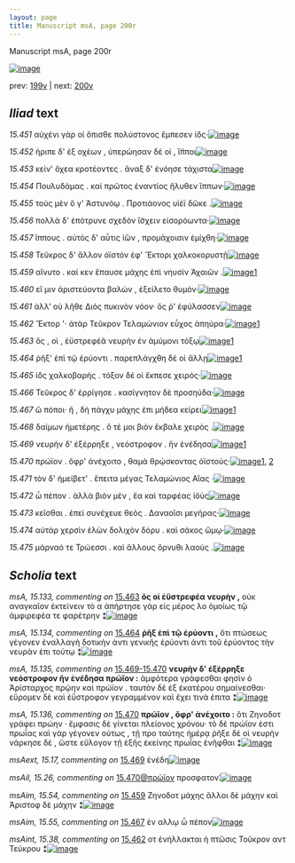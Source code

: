 ```yaml
---
layout: page
title: Manuscript msA, page 200r
---
```


Manuscript msA, page 200r

[![image](http://www.homermultitext.org/iipsrv?OBJ=IIP,1.0&FIF=/project/homer/pyramidal/deepzoom/hmt/vaimg/2017a/VA200RN_0371.tif&WID=100&CVT=JPEG)](http://www.homermultitext.org/ict2/?urn=urn:cite2:hmt:vaimg.2017a:VA200RN_0371)

prev:  [199v](../199v) | next:  [200v](../200v)

## *Iliad* text

*15.451* <a id="15.451"/> αὐχένι γάρ οἱ ὄπισθε πολύστονος ἔμπεσεν ἰ̈ός·[![image](http://www.homermultitext.org/iipsrv?OBJ=IIP,1.0&FIF=/project/homer/pyramidal/deepzoom/hmt/vaimg/2017a/VA200RN_0371.tif&RGN=0.168,0.1983,0.398,0.0338&WID=1000&CVT=JPEG)](http://www.homermultitext.org/ict2/?urn=urn:cite2:hmt:vaimg.2017a:VA200RN_0371@0.168,0.1983,0.398,0.0338)

*15.452* <a id="15.452"/> ήριπε δ' ἐξ οχέων , ὑπερώησαν δέ οἱ , ἵ̈πποι[![image](http://www.homermultitext.org/iipsrv?OBJ=IIP,1.0&FIF=/project/homer/pyramidal/deepzoom/hmt/vaimg/2017a/VA200RN_0371.tif&RGN=0.169,0.2209,0.361,0.0338&WID=1000&CVT=JPEG)](http://www.homermultitext.org/ict2/?urn=urn:cite2:hmt:vaimg.2017a:VA200RN_0371@0.169,0.2209,0.361,0.0338)

*15.453* <a id="15.453"/> κεὶν' ὄχεα κροτέοντες . ἄναξ δ' ἐνόησε τάχιστα[![image](http://www.homermultitext.org/iipsrv?OBJ=IIP,1.0&FIF=/project/homer/pyramidal/deepzoom/hmt/vaimg/2017a/VA200RN_0371.tif&RGN=0.172,0.2397,0.414,0.0338&WID=1000&CVT=JPEG)](http://www.homermultitext.org/ict2/?urn=urn:cite2:hmt:vaimg.2017a:VA200RN_0371@0.172,0.2397,0.414,0.0338)

*15.454* <a id="15.454"/> Πουλυδάμας . καὶ πρῶτος ἐναντίος ἤλυθεν ἵππων·[![image](http://www.homermultitext.org/iipsrv?OBJ=IIP,1.0&FIF=/project/homer/pyramidal/deepzoom/hmt/vaimg/2017a/VA200RN_0371.tif&RGN=0.169,0.26,0.427,0.0338&WID=1000&CVT=JPEG)](http://www.homermultitext.org/ict2/?urn=urn:cite2:hmt:vaimg.2017a:VA200RN_0371@0.169,0.26,0.427,0.0338)

*15.455* <a id="15.455"/> τοὺς μὲν ὅ γ' Ἀστυνόῳ . Προτιάονος υἱέϊ δῶκε .[![image](http://www.homermultitext.org/iipsrv?OBJ=IIP,1.0&FIF=/project/homer/pyramidal/deepzoom/hmt/vaimg/2017a/VA200RN_0371.tif&RGN=0.167,0.2772,0.405,0.0293&WID=1000&CVT=JPEG)](http://www.homermultitext.org/ict2/?urn=urn:cite2:hmt:vaimg.2017a:VA200RN_0371@0.167,0.2772,0.405,0.0293)

*15.456* <a id="15.456"/> πολλὰ δ' ἐπότρυνε σχεδὸν ἴ̈σχειν εἰσορόωντα·[![image](http://www.homermultitext.org/iipsrv?OBJ=IIP,1.0&FIF=/project/homer/pyramidal/deepzoom/hmt/vaimg/2017a/VA200RN_0371.tif&RGN=0.166,0.2975,0.405,0.0293&WID=1000&CVT=JPEG)](http://www.homermultitext.org/ict2/?urn=urn:cite2:hmt:vaimg.2017a:VA200RN_0371@0.166,0.2975,0.405,0.0293)

*15.457* <a id="15.457"/> ἵππους . αὐτὸς δ' αὖτις ἰ̈ὼν , προμάχοισιν ἐμίχθη·[![image](http://www.homermultitext.org/iipsrv?OBJ=IIP,1.0&FIF=/project/homer/pyramidal/deepzoom/hmt/vaimg/2017a/VA200RN_0371.tif&RGN=0.166,0.3156,0.421,0.0346&WID=1000&CVT=JPEG)](http://www.homermultitext.org/ict2/?urn=urn:cite2:hmt:vaimg.2017a:VA200RN_0371@0.166,0.3156,0.421,0.0346)

*15.458* <a id="15.458"/> Τεῦκρος δ' ἄλλον ὀϊστὸν ἐφ' Ἕκτορι χαλκοκορυστῇ[![image](http://www.homermultitext.org/iipsrv?OBJ=IIP,1.0&FIF=/project/homer/pyramidal/deepzoom/hmt/vaimg/2017a/VA200RN_0371.tif&RGN=0.165,0.3351,0.417,0.0323&WID=1000&CVT=JPEG)](http://www.homermultitext.org/ict2/?urn=urn:cite2:hmt:vaimg.2017a:VA200RN_0371@0.165,0.3351,0.417,0.0323)

*15.459* <a id="15.459"/> αἴνυτο . καί κεν ἔπαυσε μάχης ἐπὶ νηυσὶν Ἀχαιῶν .[![image](http://www.homermultitext.org/iipsrv?OBJ=IIP,1.0&FIF=/project/homer/pyramidal/deepzoom/hmt/vaimg/2017a/VA200RN_0371.tif&RGN=0.168,0.3546,0.423,0.0323&WID=1000&CVT=JPEG)](http://www.homermultitext.org/ict2/?urn=urn:cite2:hmt:vaimg.2017a:VA200RN_0371@0.168,0.3546,0.423,0.0323)[1](#msAim_15.54)

*15.460* <a id="15.460"/> εἴ μιν ἀριστεύοντα βαλὼν , ἐξείλετο θυμόν·[![image](http://www.homermultitext.org/iipsrv?OBJ=IIP,1.0&FIF=/project/homer/pyramidal/deepzoom/hmt/vaimg/2017a/VA200RN_0371.tif&RGN=0.169,0.3742,0.377,0.0301&WID=1000&CVT=JPEG)](http://www.homermultitext.org/ict2/?urn=urn:cite2:hmt:vaimg.2017a:VA200RN_0371@0.169,0.3742,0.377,0.0301)

*15.461* <a id="15.461"/> ἀλλ' οὐ λῆθε Διὸς πυκινὸν νόον· ὅς ῥ' ἐφύλασσεν[![image](http://www.homermultitext.org/iipsrv?OBJ=IIP,1.0&FIF=/project/homer/pyramidal/deepzoom/hmt/vaimg/2017a/VA200RN_0371.tif&RGN=0.167,0.3914,0.399,0.0331&WID=1000&CVT=JPEG)](http://www.homermultitext.org/ict2/?urn=urn:cite2:hmt:vaimg.2017a:VA200RN_0371@0.167,0.3914,0.399,0.0331)

*15.462* <a id="15.462"/> Ἕκτορ '· ἀτὰρ Τεῦκρον Τελαμώνιον εὖχος ἀπηύρα·[![image](http://www.homermultitext.org/iipsrv?OBJ=IIP,1.0&FIF=/project/homer/pyramidal/deepzoom/hmt/vaimg/2017a/VA200RN_0371.tif&RGN=0.166,0.4095,0.423,0.0346&WID=1000&CVT=JPEG)](http://www.homermultitext.org/ict2/?urn=urn:cite2:hmt:vaimg.2017a:VA200RN_0371@0.166,0.4095,0.423,0.0346)[1](#msAint_15.38)

*15.463* <a id="15.463"/> ὅς , οἱ , ἐϋστρεφέᾰ νευρὴν ἐν ἀμύμονι τόξῳ[![image](http://www.homermultitext.org/iipsrv?OBJ=IIP,1.0&FIF=/project/homer/pyramidal/deepzoom/hmt/vaimg/2017a/VA200RN_0371.tif&RGN=0.168,0.4282,0.397,0.0346&WID=1000&CVT=JPEG)](http://www.homermultitext.org/ict2/?urn=urn:cite2:hmt:vaimg.2017a:VA200RN_0371@0.168,0.4282,0.397,0.0346)[1](#msA_15.133)

*15.464* <a id="15.464"/> ῥῆξ' ἐπὶ τῷ ἐρύοντι . παρεπλάγχθη δέ οἱ ἄλλῃ[![image](http://www.homermultitext.org/iipsrv?OBJ=IIP,1.0&FIF=/project/homer/pyramidal/deepzoom/hmt/vaimg/2017a/VA200RN_0371.tif&RGN=0.166,0.4455,0.39,0.0316&WID=1000&CVT=JPEG)](http://www.homermultitext.org/ict2/?urn=urn:cite2:hmt:vaimg.2017a:VA200RN_0371@0.166,0.4455,0.39,0.0316)[1](#msA_15.134)

*15.465* <a id="15.465"/> ἰ̈ὸς χαλκοβαρὴς . τόξον δέ οἱ ἔκπεσε χειρός·[![image](http://www.homermultitext.org/iipsrv?OBJ=IIP,1.0&FIF=/project/homer/pyramidal/deepzoom/hmt/vaimg/2017a/VA200RN_0371.tif&RGN=0.166,0.4666,0.396,0.0316&WID=1000&CVT=JPEG)](http://www.homermultitext.org/ict2/?urn=urn:cite2:hmt:vaimg.2017a:VA200RN_0371@0.166,0.4666,0.396,0.0316)

*15.466* <a id="15.466"/> Τεῦκρος δ' ἐρρίγησε . κασίγνητον δὲ προσηύδα·[![image](http://www.homermultitext.org/iipsrv?OBJ=IIP,1.0&FIF=/project/homer/pyramidal/deepzoom/hmt/vaimg/2017a/VA200RN_0371.tif&RGN=0.162,0.4861,0.416,0.0301&WID=1000&CVT=JPEG)](http://www.homermultitext.org/ict2/?urn=urn:cite2:hmt:vaimg.2017a:VA200RN_0371@0.162,0.4861,0.416,0.0301)

*15.467* <a id="15.467"/> ὢ πόποι· ῆ , δὴ πάγχυ μάχης ἐπι μήδεα κείρει[![image](http://www.homermultitext.org/iipsrv?OBJ=IIP,1.0&FIF=/project/homer/pyramidal/deepzoom/hmt/vaimg/2017a/VA200RN_0371.tif&RGN=0.162,0.5041,0.404,0.0316&WID=1000&CVT=JPEG)](http://www.homermultitext.org/ict2/?urn=urn:cite2:hmt:vaimg.2017a:VA200RN_0371@0.162,0.5041,0.404,0.0316)[1](#msAim_15.55)

*15.468* <a id="15.468"/> δαίμων ἡμετέρης . ὅ τέ μοι βιὸν ἔκβαλε χειρὸς .[![image](http://www.homermultitext.org/iipsrv?OBJ=IIP,1.0&FIF=/project/homer/pyramidal/deepzoom/hmt/vaimg/2017a/VA200RN_0371.tif&RGN=0.163,0.5244,0.419,0.0338&WID=1000&CVT=JPEG)](http://www.homermultitext.org/ict2/?urn=urn:cite2:hmt:vaimg.2017a:VA200RN_0371@0.163,0.5244,0.419,0.0338)

*15.469* <a id="15.469"/> νευρὴν δ' ἐξέρρηξε , νεόστροφον . ἣν ἐνέδησα[![image](http://www.homermultitext.org/iipsrv?OBJ=IIP,1.0&FIF=/project/homer/pyramidal/deepzoom/hmt/vaimg/2017a/VA200RN_0371.tif&RGN=0.163,0.5424,0.419,0.0338&WID=1000&CVT=JPEG)](http://www.homermultitext.org/ict2/?urn=urn:cite2:hmt:vaimg.2017a:VA200RN_0371@0.163,0.5424,0.419,0.0338)[1](#msAext_15.17)

*15.470* <a id="15.470"/> πρώϊον . ὄφρ' ἀνέχοιτο , θαμὰ θρῴσκοντας ὀϊστούς·[![image](http://www.homermultitext.org/iipsrv?OBJ=IIP,1.0&FIF=/project/homer/pyramidal/deepzoom/hmt/vaimg/2017a/VA200RN_0371.tif&RGN=0.161,0.5627,0.443,0.0308&WID=1000&CVT=JPEG)](http://www.homermultitext.org/ict2/?urn=urn:cite2:hmt:vaimg.2017a:VA200RN_0371@0.161,0.5627,0.443,0.0308)[1](#msAil_15.26), [2](#msA_15.136)

*15.471* <a id="15.471"/> τὸν δ' ἠμείβετ' . ἔπειτα μέγας Τελαμώνιος Αἴας ·[![image](http://www.homermultitext.org/iipsrv?OBJ=IIP,1.0&FIF=/project/homer/pyramidal/deepzoom/hmt/vaimg/2017a/VA200RN_0371.tif&RGN=0.16,0.5808,0.429,0.0316&WID=1000&CVT=JPEG)](http://www.homermultitext.org/ict2/?urn=urn:cite2:hmt:vaimg.2017a:VA200RN_0371@0.16,0.5808,0.429,0.0316)

*15.472* <a id="15.472"/> ὦ πέπον . ἀλλὰ βιὸν μὲν , ἔα καὶ ταρφέας ἰ̈οὺς[![image](http://www.homermultitext.org/iipsrv?OBJ=IIP,1.0&FIF=/project/homer/pyramidal/deepzoom/hmt/vaimg/2017a/VA200RN_0371.tif&RGN=0.16,0.5995,0.416,0.0308&WID=1000&CVT=JPEG)](http://www.homermultitext.org/ict2/?urn=urn:cite2:hmt:vaimg.2017a:VA200RN_0371@0.16,0.5995,0.416,0.0308)

*15.473* <a id="15.473"/> κεῖσθαι . ἐπεὶ συνέχευε θεὸς . Δαναοῖσι μεγήρας·[![image](http://www.homermultitext.org/iipsrv?OBJ=IIP,1.0&FIF=/project/homer/pyramidal/deepzoom/hmt/vaimg/2017a/VA200RN_0371.tif&RGN=0.16,0.6168,0.416,0.0308&WID=1000&CVT=JPEG)](http://www.homermultitext.org/ict2/?urn=urn:cite2:hmt:vaimg.2017a:VA200RN_0371@0.16,0.6168,0.416,0.0308)

*15.474* <a id="15.474"/> αὐτὰρ χερσὶν ἑλὼν δολιχὸν δόρυ . καὶ σάκος ὤμῳ·[![image](http://www.homermultitext.org/iipsrv?OBJ=IIP,1.0&FIF=/project/homer/pyramidal/deepzoom/hmt/vaimg/2017a/VA200RN_0371.tif&RGN=0.159,0.6334,0.428,0.0346&WID=1000&CVT=JPEG)](http://www.homermultitext.org/ict2/?urn=urn:cite2:hmt:vaimg.2017a:VA200RN_0371@0.159,0.6334,0.428,0.0346)

*15.475* <a id="15.475"/> μάρναό τε Τρώεσσι . καὶ ἄλλους ὄρνυθι λαούς .[![image](http://www.homermultitext.org/iipsrv?OBJ=IIP,1.0&FIF=/project/homer/pyramidal/deepzoom/hmt/vaimg/2017a/VA200RN_0371.tif&RGN=0.163,0.6536,0.378,0.0338&WID=1000&CVT=JPEG)](http://www.homermultitext.org/ict2/?urn=urn:cite2:hmt:vaimg.2017a:VA200RN_0371@0.163,0.6536,0.378,0.0338)

## *Scholia* text

*msA, 15.133, commenting on* [15.463](#15.463)  <a id="msA_15.133"/> **ὅς οἱ ἐϋστρεφέα νευρὴν ,** οὐκ αναγκαῖον ἐκτείνειν τὸ α ἀπήρτησε γὰρ εἰς μέρος λο ὁμοίως τῷ ἀμφιρεφέα τε φαρέτρην ⁑[![image](http://www.homermultitext.org/iipsrv?OBJ=IIP,1.0&FIF=/project/homer/pyramidal/deepzoom/hmt/vaimg/2017a/VA200RN_0371.tif&RGN=0.576,0.435,0.202,0.0473&WID=1000&CVT=JPEG)](http://www.homermultitext.org/ict2/?urn=urn:cite2:hmt:vaimg.2017a:VA200RN_0371@0.576,0.435,0.202,0.0473)

*msA, 15.134, commenting on* [15.464](#15.464)  <a id="msA_15.134"/> **ῥῆξ ἐπὶ τῷ ἐρύοντι ,** ὅτι πτώσεως γέγονεν ἐναλλαγὴ δοτικὴν ἀντι γενικῆς ἐρύοντι ἀντι τοῦ ἐρύοντος τὴν νευρὰν ἐπι τούτῳ ⁑[![image](http://www.homermultitext.org/iipsrv?OBJ=IIP,1.0&FIF=/project/homer/pyramidal/deepzoom/hmt/vaimg/2017a/VA200RN_0371.tif&RGN=0.573,0.4726,0.202,0.0428&WID=1000&CVT=JPEG)](http://www.homermultitext.org/ict2/?urn=urn:cite2:hmt:vaimg.2017a:VA200RN_0371@0.573,0.4726,0.202,0.0428)

*msA, 15.135, commenting on* [15.469-15.470](#15.469-15.470)  <a id="msA_15.135"/> **νευρὴν δ' ἐξέρρηξε νεόστροφον ἣν ἐνέδησα πρώϊον :** ἀμφότερα γράφεσθαι φησὶν ὁ Ἀρίσταρχος πρῴην καὶ πρώϊον . ταυτὸν δὲ ἐξ ἑκατέρου σημαίνεσθαι· εὕρομεν δὲ καὶ ἐΰστροφον γεγραμμένον καὶ ἔχει τινὰ ἐπιτα ⁑[![image](http://www.homermultitext.org/iipsrv?OBJ=IIP,1.0&FIF=/project/homer/pyramidal/deepzoom/hmt/vaimg/2017a/VA200RN_0371.tif&RGN=0.585,0.5147,0.217,0.0834&WID=1000&CVT=JPEG)](http://www.homermultitext.org/ict2/?urn=urn:cite2:hmt:vaimg.2017a:VA200RN_0371@0.585,0.5147,0.217,0.0834)

*msA, 15.136, commenting on* [15.470](#15.470)  <a id="msA_15.136"/> **πρώϊον , ὄφρ' ἀνέχοιτο :** ὅτι Ζηνοδοτ γράφει πρώην · ἔμφασις δὲ γίνεται πλείονος χρόνου· τὸ δὲ πρώϊον ἐστι πρωΐας καὶ γὰρ γέγονεν οὑτως , τῇ προ ταύτης ἡμέρᾳ ῥῆξε δέ οἱ νευρὴν νάρκησε δὲ , ὥστε εὔλογον τῇ ἑξῆς ἐκείνης πρωΐας ἐνῆφθαι ⁑[![image](http://www.homermultitext.org/iipsrv?OBJ=IIP,1.0&FIF=/project/homer/pyramidal/deepzoom/hmt/vaimg/2017a/VA200RN_0371.tif&RGN=0.584,0.592,0.199,0.0917&WID=1000&CVT=JPEG)](http://www.homermultitext.org/ict2/?urn=urn:cite2:hmt:vaimg.2017a:VA200RN_0371@0.584,0.592,0.199,0.0917)

*msAext, 15.17, commenting on* [15.469](#15.469)  <a id="msAext_15.17"/> ἐνέδη[![image](http://www.homermultitext.org/iipsrv?OBJ=IIP,1.0&FIF=/project/homer/pyramidal/deepzoom/hmt/vaimg/2017a/VA200RN_0371.tif&RGN=0.815,0.544,0.037,0.0195&WID=1000&CVT=JPEG)](http://www.homermultitext.org/ict2/?urn=urn:cite2:hmt:vaimg.2017a:VA200RN_0371@0.815,0.544,0.037,0.0195)

*msAil, 15.26, commenting on* [15.470@πρώϊον](#15.470@πρώϊον)  <a id="msAil_15.26"/> προσφατον⁚[![image](http://www.homermultitext.org/iipsrv?OBJ=IIP,1.0&FIF=/project/homer/pyramidal/deepzoom/hmt/vaimg/2017a/VA200RN_0371.tif&RGN=0.174,0.5597,0.056,0.018&WID=1000&CVT=JPEG)](http://www.homermultitext.org/ict2/?urn=urn:cite2:hmt:vaimg.2017a:VA200RN_0371@0.174,0.5597,0.056,0.018)

*msAim, 15.54, commenting on* [15.459](#15.459)  <a id="msAim_15.54"/> Ζηνοδοτ μάχης ἄλλοι δὲ μάχην καὶ Ἀριστοφ δὲ μάχην ⁑[![image](http://www.homermultitext.org/iipsrv?OBJ=IIP,1.0&FIF=/project/homer/pyramidal/deepzoom/hmt/vaimg/2017a/VA200RN_0371.tif&RGN=0.578,0.3621,0.064,0.0436&WID=1000&CVT=JPEG)](http://www.homermultitext.org/ict2/?urn=urn:cite2:hmt:vaimg.2017a:VA200RN_0371@0.578,0.3621,0.064,0.0436)

*msAim, 15.55, commenting on* [15.467](#15.467)  <a id="msAim_15.55"/> ἐν αλλῳ ὦ πέπον[![image](http://www.homermultitext.org/iipsrv?OBJ=IIP,1.0&FIF=/project/homer/pyramidal/deepzoom/hmt/vaimg/2017a/VA200RN_0371.tif&RGN=0.552,0.5071,0.04,0.0225&WID=1000&CVT=JPEG)](http://www.homermultitext.org/ict2/?urn=urn:cite2:hmt:vaimg.2017a:VA200RN_0371@0.552,0.5071,0.04,0.0225)

*msAint, 15.38, commenting on* [15.462](#15.462)  <a id="msAint_15.38"/> οτ ἐνήλλακται ἡ πτῶσις Τοῦκρον αντ Τεύκρου ⁑[![image](http://www.homermultitext.org/iipsrv?OBJ=IIP,1.0&FIF=/project/homer/pyramidal/deepzoom/hmt/vaimg/2017a/VA200RN_0371.tif&RGN=0.091,0.4155,0.079,0.0376&WID=1000&CVT=JPEG)](http://www.homermultitext.org/ict2/?urn=urn:cite2:hmt:vaimg.2017a:VA200RN_0371@0.091,0.4155,0.079,0.0376)